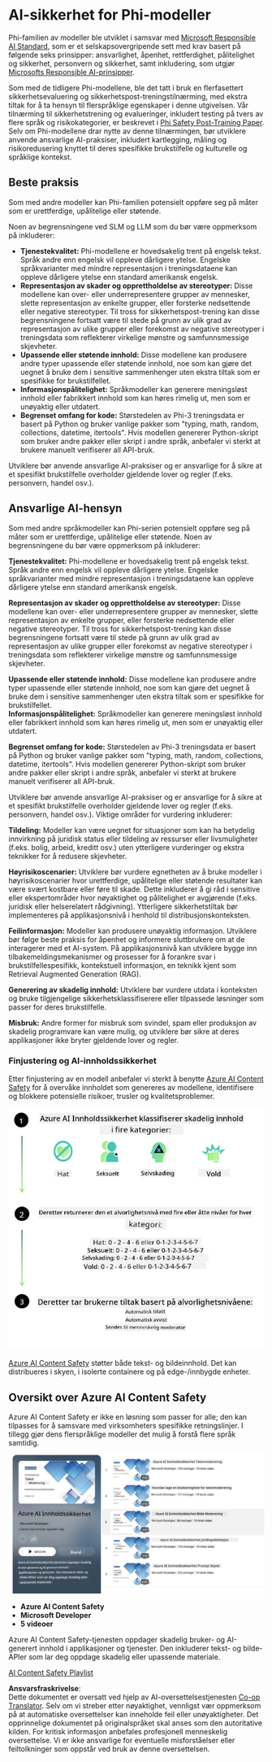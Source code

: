 <!--
CO_OP_TRANSLATOR_METADATA:
{
  "original_hash": "c8273672cc57df2be675407a1383aaf0",
  "translation_date": "2025-07-16T17:49:27+00:00",
  "source_file": "md/01.Introduction/01/01.AISafety.md",
  "language_code": "no"
}
-->
# AI-sikkerhet for Phi-modeller  
Phi-familien av modeller ble utviklet i samsvar med [Microsoft Responsible AI Standard](https://query.prod.cms.rt.microsoft.com/cms/api/am/binary/RE5cmFl), som er et selskapsovergripende sett med krav basert på følgende seks prinsipper: ansvarlighet, åpenhet, rettferdighet, pålitelighet og sikkerhet, personvern og sikkerhet, samt inkludering, som utgjør [Microsofts Responsible AI-prinsipper](https://www.microsoft.com/ai/responsible-ai).

Som med de tidligere Phi-modellene, ble det tatt i bruk en flerfasettert sikkerhetsevaluering og sikkerhetspost-treningstilnærming, med ekstra tiltak for å ta hensyn til flerspråklige egenskaper i denne utgivelsen. Vår tilnærming til sikkerhetstrening og evalueringer, inkludert testing på tvers av flere språk og risikokategorier, er beskrevet i [Phi Safety Post-Training Paper](https://arxiv.org/abs/2407.13833). Selv om Phi-modellene drar nytte av denne tilnærmingen, bør utviklere anvende ansvarlige AI-praksiser, inkludert kartlegging, måling og risikoredusering knyttet til deres spesifikke brukstilfelle og kulturelle og språklige kontekst.

## Beste praksis

Som med andre modeller kan Phi-familien potensielt oppføre seg på måter som er urettferdige, upålitelige eller støtende.

Noen av begrensningene ved SLM og LLM som du bør være oppmerksom på inkluderer:

- **Tjenestekvalitet:** Phi-modellene er hovedsakelig trent på engelsk tekst. Språk andre enn engelsk vil oppleve dårligere ytelse. Engelske språkvarianter med mindre representasjon i treningsdataene kan oppleve dårligere ytelse enn standard amerikansk engelsk.  
- **Representasjon av skader og opprettholdelse av stereotyper:** Disse modellene kan over- eller underrepresentere grupper av mennesker, slette representasjon av enkelte grupper, eller forsterke nedsettende eller negative stereotyper. Til tross for sikkerhetspost-trening kan disse begrensningene fortsatt være til stede på grunn av ulik grad av representasjon av ulike grupper eller forekomst av negative stereotyper i treningsdata som reflekterer virkelige mønstre og samfunnsmessige skjevheter.  
- **Upassende eller støtende innhold:** Disse modellene kan produsere andre typer upassende eller støtende innhold, noe som kan gjøre det uegnet å bruke dem i sensitive sammenhenger uten ekstra tiltak som er spesifikke for brukstilfellet.  
- **Informasjonspålitelighet:** Språkmodeller kan generere meningsløst innhold eller fabrikkert innhold som kan høres rimelig ut, men som er unøyaktig eller utdatert.  
- **Begrenset omfang for kode:** Størstedelen av Phi-3 treningsdata er basert på Python og bruker vanlige pakker som "typing, math, random, collections, datetime, itertools". Hvis modellen genererer Python-skript som bruker andre pakker eller skript i andre språk, anbefaler vi sterkt at brukere manuelt verifiserer all API-bruk.

Utviklere bør anvende ansvarlige AI-praksiser og er ansvarlige for å sikre at et spesifikt brukstilfelle overholder gjeldende lover og regler (f.eks. personvern, handel osv.).

## Ansvarlige AI-hensyn

Som med andre språkmodeller kan Phi-serien potensielt oppføre seg på måter som er urettferdige, upålitelige eller støtende. Noen av begrensningene du bør være oppmerksom på inkluderer:

**Tjenestekvalitet:** Phi-modellene er hovedsakelig trent på engelsk tekst. Språk andre enn engelsk vil oppleve dårligere ytelse. Engelske språkvarianter med mindre representasjon i treningsdataene kan oppleve dårligere ytelse enn standard amerikansk engelsk.

**Representasjon av skader og opprettholdelse av stereotyper:** Disse modellene kan over- eller underrepresentere grupper av mennesker, slette representasjon av enkelte grupper, eller forsterke nedsettende eller negative stereotyper. Til tross for sikkerhetspost-trening kan disse begrensningene fortsatt være til stede på grunn av ulik grad av representasjon av ulike grupper eller forekomst av negative stereotyper i treningsdata som reflekterer virkelige mønstre og samfunnsmessige skjevheter.

**Upassende eller støtende innhold:** Disse modellene kan produsere andre typer upassende eller støtende innhold, noe som kan gjøre det uegnet å bruke dem i sensitive sammenhenger uten ekstra tiltak som er spesifikke for brukstilfellet.  
**Informasjonspålitelighet:** Språkmodeller kan generere meningsløst innhold eller fabrikkert innhold som kan høres rimelig ut, men som er unøyaktig eller utdatert.

**Begrenset omfang for kode:** Størstedelen av Phi-3 treningsdata er basert på Python og bruker vanlige pakker som "typing, math, random, collections, datetime, itertools". Hvis modellen genererer Python-skript som bruker andre pakker eller skript i andre språk, anbefaler vi sterkt at brukere manuelt verifiserer all API-bruk.

Utviklere bør anvende ansvarlige AI-praksiser og er ansvarlige for å sikre at et spesifikt brukstilfelle overholder gjeldende lover og regler (f.eks. personvern, handel osv.). Viktige områder for vurdering inkluderer:

**Tildeling:** Modeller kan være uegnet for situasjoner som kan ha betydelig innvirkning på juridisk status eller tildeling av ressurser eller livsmuligheter (f.eks. bolig, arbeid, kreditt osv.) uten ytterligere vurderinger og ekstra teknikker for å redusere skjevheter.

**Høyrisikoscenarier:** Utviklere bør vurdere egnetheten av å bruke modeller i høyrisikoscenarier hvor urettferdige, upålitelige eller støtende resultater kan være svært kostbare eller føre til skade. Dette inkluderer å gi råd i sensitive eller ekspertområder hvor nøyaktighet og pålitelighet er avgjørende (f.eks. juridisk eller helserelatert rådgivning). Ytterligere sikkerhetstiltak bør implementeres på applikasjonsnivå i henhold til distribusjonskonteksten.

**Feilinformasjon:** Modeller kan produsere unøyaktig informasjon. Utviklere bør følge beste praksis for åpenhet og informere sluttbrukere om at de interagerer med et AI-system. På applikasjonsnivå kan utviklere bygge inn tilbakemeldingsmekanismer og prosesser for å forankre svar i brukstilfellespesifikk, kontekstuell informasjon, en teknikk kjent som Retrieval Augmented Generation (RAG).

**Generering av skadelig innhold:** Utviklere bør vurdere utdata i konteksten og bruke tilgjengelige sikkerhetsklassifiserere eller tilpassede løsninger som passer for deres brukstilfelle.

**Misbruk:** Andre former for misbruk som svindel, spam eller produksjon av skadelig programvare kan være mulig, og utviklere bør sikre at deres applikasjoner ikke bryter gjeldende lover og regler.

### Finjustering og AI-innholdssikkerhet

Etter finjustering av en modell anbefaler vi sterkt å benytte [Azure AI Content Safety](https://learn.microsoft.com/azure/ai-services/content-safety/overview) for å overvåke innholdet som genereres av modellene, identifisere og blokkere potensielle risikoer, trusler og kvalitetsproblemer.

![Phi3AISafety](../../../../../translated_images/01.phi3aisafety.c0d7fc42f5a5c40507c5e8be556615b8377a63b8764865d057d4faac3757a478.no.png)

[Azure AI Content Safety](https://learn.microsoft.com/azure/ai-services/content-safety/overview) støtter både tekst- og bildeinnhold. Det kan distribueres i skyen, i isolerte containere og på edge-/innbygde enheter.

## Oversikt over Azure AI Content Safety

Azure AI Content Safety er ikke en løsning som passer for alle; den kan tilpasses for å samsvare med virksomheters spesifikke retningslinjer. I tillegg gjør dens flerspråklige modeller det mulig å forstå flere språk samtidig.

![AIContentSafety](../../../../../translated_images/01.AIcontentsafety.a288819b8ce8da1a56cf708aff010a541799d002ae7ae84bb819b19ab8950591.no.png)

- **Azure AI Content Safety**  
- **Microsoft Developer**  
- **5 videoer**

Azure AI Content Safety-tjenesten oppdager skadelig bruker- og AI-generert innhold i applikasjoner og tjenester. Den inkluderer tekst- og bilde-APIer som lar deg oppdage skadelig eller upassende materiale.

[AI Content Safety Playlist](https://www.youtube.com/playlist?list=PLlrxD0HtieHjaQ9bJjyp1T7FeCbmVcPkQ)

**Ansvarsfraskrivelse**:  
Dette dokumentet er oversatt ved hjelp av AI-oversettelsestjenesten [Co-op Translator](https://github.com/Azure/co-op-translator). Selv om vi streber etter nøyaktighet, vennligst vær oppmerksom på at automatiske oversettelser kan inneholde feil eller unøyaktigheter. Det opprinnelige dokumentet på originalspråket skal anses som den autoritative kilden. For kritisk informasjon anbefales profesjonell menneskelig oversettelse. Vi er ikke ansvarlige for eventuelle misforståelser eller feiltolkninger som oppstår ved bruk av denne oversettelsen.